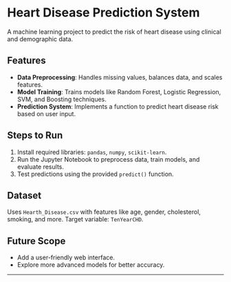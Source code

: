 # Heart Disease Prediction System

A machine learning project to predict the risk of heart disease using clinical and demographic data.

## Features
- **Data Preprocessing**: Handles missing values, balances data, and scales features.
- **Model Training**: Trains models like Random Forest, Logistic Regression, SVM, and Boosting techniques.
- **Prediction System**: Implements a function to predict heart disease risk based on user input.

## Steps to Run
1. Install required libraries: `pandas`, `numpy`, `scikit-learn`.
2. Run the Jupyter Notebook to preprocess data, train models, and evaluate results.
3. Test predictions using the provided `predict()` function.

## Dataset
Uses `Hearth_Disease.csv` with features like age, gender, cholesterol, smoking, and more. Target variable: `TenYearCHD`.

## Future Scope
- Add a user-friendly web interface.
- Explore more advanced models for better accuracy.

---

